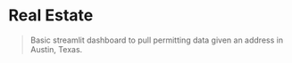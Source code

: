 # Real Estate

> Basic streamlit dashboard to pull permitting data given an address in Austin, Texas.
